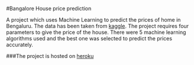#Bangalore House price prediction

A project which uses Machine Learning to predict the prices of home in Bengaluru. The data has been taken from [kaggle](https://www.kaggle.com/amitabhajoy/bengaluru-house-price-data). The project requires four parameters to give the price of the house. There were 5 machine learning algorithms used and the best one was selected to predict the prices accurately.

###The project is hosted on [heroku](https://bangalorehp.herokuapp.com/)